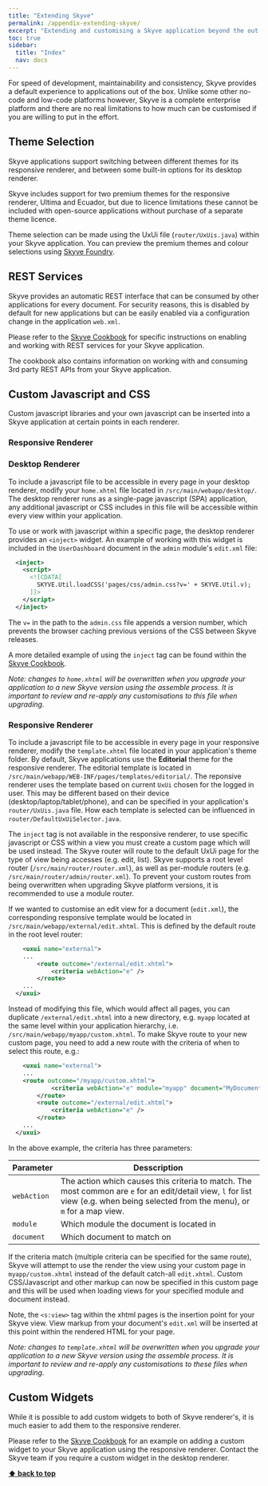 ```yaml
---
title: "Extending Skyve"
permalink: /appendix-extending-skyve/
excerpt: "Extending and customising a Skyve application beyond the out of the box experience."
toc: true
sidebar:
  title: "Index"
  nav: docs
---
```


For speed of development, maintainability and consistency, Skyve provides a default experience to applications out of the box. Unlike some other no-code and low-code platforms however, Skyve is a complete enterprise platform and there are no real limitations to how much can be customised if you are willing to put in the effort.

## Theme Selection

Skyve applications support switching between different themes for its responsive renderer, and between some built-in options for its desktop renderer. 

Skyve includes support for two premium themes for the responsive renderer, Ultima and Ecuador, but due to licence limitations these cannot be included with open-source applications without purchase of a separate theme licence.

Theme selection can be made using the UxUi file (`router/UxUis.java`) within your Skyve application. You can preview the premium themes and colour selections using [Skyve Foundry](https://foundry.skyve.org/).

## REST Services

Skyve provides an automatic REST interface that can be consumed by other applications for every document. For security reasons, this is disabled by default for new applications but can be easily enabled via a configuration change in the application `web.xml`.

Please refer to the [Skyve Cookbook](https://github.com/skyvers/skyve-cookbook) for specific instructions on enabling and working with REST services for your Skyve application.

The cookbook also contains information on working with and consuming 3rd party REST APIs from your Skyve application.

## Custom Javascript and CSS

Custom javascript libraries and your own javascript can be inserted into a Skyve application at certain points in each renderer.

### Responsive Renderer

### Desktop Renderer

To include a javascript file to be accessible in every page in your desktop renderer, modify your `home.xhtml` file located in `/src/main/webapp/desktop/`. The desktop renderer runs as a single-page javascript (SPA) application, any additional javascript or CSS includes in this file will be accessible within every view within your application.

To use or work with javascript within a specific page, the desktop renderer provides an `<inject>` widget. An example of working with this widget is included in the `UserDashboard` document in the `admin` module's `edit.xml` file:

```xml
  <inject>
    <script>
      <![CDATA[
        SKYVE.Util.loadCSS('pages/css/admin.css?v=' + SKYVE.Util.v);
      ]]>
    </script>
  </inject>
```

The `v=` in the path to the `admin.css` file appends a version number, which prevents the browser caching previous versions of the CSS between Skyve releases.

A more detailed example of using the `inject` tag can be found within the [Skyve Cookbook](https://github.com/skyvers/skyve-cookbook).

_Note: changes to `home.xhtml` will be overwritten when you upgrade your application to a new Skyve version using the assemble process. It is important to review and re-apply any customisations to this file when upgrading._

### Responsive Renderer

To include a javascript file to be accessible in every page in your responsive renderer, modify the `template.xhtml` file located in your application's theme folder. By default, Skyve applications use the **Editorial** theme for the responsive renderer. The editorial template is located in `/src/main/webapp/WEB-INF/pages/templates/editorial/`. The reponsive renderer uses the template based on current `UxUi` chosen for the logged in user. This may be different based on their device (desktop/laptop/tablet/phone), and can be specified in your application's `router/UxUis.java` file. How each template is selected can be influenced in `router/DefaultUxUiSelector.java`.

The `inject` tag is not available in the responsive renderer, to use specific javascript or CSS within a view you must create a custom page which will be used instead. The Skyve router will route to the default UxUi page for the type of view being accesses (e.g. edit, list). Skyve supports a root level router (`/src/main/router/router.xml`), as well as per-module routers (e.g. `/src/main/router/admin/router.xml`). To prevent your custom routes from being overwritten when upgrading Skyve platform versions, it is recommended to use a module router.

If we wanted to customise an edit view for a document (`edit.xml`), the corresponding responsive template would be located in `/src/main/webapp/external/edit.xhtml`. This is defined by the default route in the root level router: 

```xml
	<uxui name="external">
    ...
		<route outcome="/external/edit.xhtml">
			<criteria webAction="e" />
		</route>
    ...
  </uxui>
```

Instead of modifying this file, which would affect all pages, you can duplicate `/external/edit.xhtml` into a new directory, e.g. `myapp` located at the same level within your application hierarchy, i.e. `/src/main/webapp/myapp/custom.xhtml`. To make Skyve route to your new custom page, you need to add a new route with the criteria of when to select this route, e.g.:

```xml
	<uxui name="external">
    ...
    <route outcome="/myapp/custom.xhtml">
			<criteria webAction="e" module="myapp" document="MyDocument" />
		</route>
		<route outcome="/external/edit.xhtml">
			<criteria webAction="e" />
		</route>
    ...
  </uxui>
```

In the above example, the criteria has three parameters:

Parameter | Desscription
---|---
`webAction` | The action which causes this criteria to match. The most common are `e` for an edit/detail view, `l` for list view (e.g. when being selected from the menu), or `m` for a map view.
`module` | Which module the document is located in
`document` | Which document to match on

If the criteria match (multiple criteria can be specified for the same route), Skyve will attempt to use the render the view using your custom page in `myapp/custom.xhtml` instead of the default catch-all `edit.xhtml`. Custom CSS/Javascript and other markup can now be specified in this custom page and this will be used when loading views for your specified module and document instead.

Note, the `<s:view>` tag within the xhtml pages is the insertion point for your Skyve view. View markup from your document's `edit.xml` will be inserted at this point within the rendered HTML for your page.

_Note: changes to `template.xhtml` will be overwritten when you upgrade your application to a new Skyve version using the assemble process. It is important to review and re-apply any customisations to these files when upgrading._

## Custom Widgets

While it is possible to add custom widgets to both of Skyve renderer's, it is much easier to add them to the responsive renderer.

Please refer to the [Skyve Cookbook](https://github.com/skyvers/skyve-cookbook) for an example on adding a custom widget to your Skyve application using the responsive renderer. Contact the Skyve team if you require a custom widget in the desktop renderer.

**[⬆ back to top](#extending-skyve)**